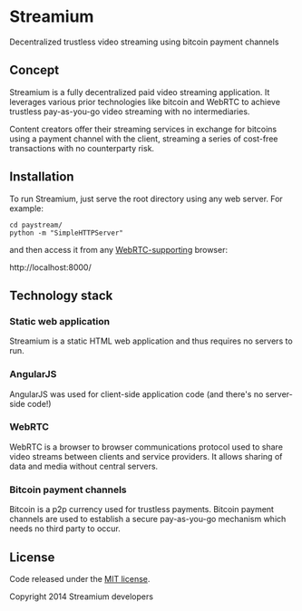 Streamium
=========

Decentralized trustless video streaming using bitcoin payment channels


## Concept

Streamium is a fully decentralized paid video streaming application. It leverages 
various prior technologies like bitcoin and WebRTC to achieve trustless pay-as-you-go
video streaming with no intermediaries. 

Content creators offer their streaming services in exchange for bitcoins using 
a payment channel with the client, streaming a series of cost-free transactions
with no counterparty risk.

## Installation

To run Streamium, just serve the root directory using any web server.
For example:
```
cd paystream/
python -m "SimpleHTTPServer"
```

and then access it from any [WebRTC-supporting](http://www.webrtc.org/) browser:

http://localhost:8000/

## Technology stack

### Static web application
Streamium is a static HTML web application and thus requires no servers to run.

### AngularJS
AngularJS was used for client-side application code (and there's no server-side code!)

### WebRTC
WebRTC is a browser to browser communications protocol used to share video streams between
clients and service providers. It allows sharing of data and media without central servers.

### Bitcoin payment channels
Bitcoin is a p2p currency used for trustless payments. Bitcoin payment channels are used to establish
a secure pay-as-you-go mechanism which needs no third party to occur.

## License
Code released under the [MIT license](https://github.com/streamium/paystream/blob/master/LICENSE).

Copyright 2014 Streamium developers

